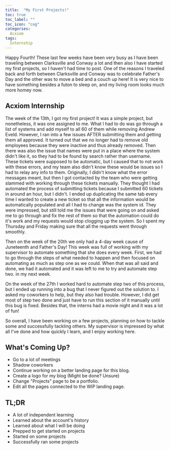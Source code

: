 ```yaml
---
title:  "My First Projects!"
toc: true
toc_label: ""
toc_icon: "cog"
categories:
  Acxiom
tags:
  Internship
---
```


Happy Fourth!
These last few weeks have been very busy as I have been traveling between Clarksville and Conway a lot and then also I have started my first projects, so I haven't had time to post.
One of the reasons I traveled back and forth between Clarksville and Conway was to celebrate Father's Day and the other was to move a bed and a couch up here!
It is very nice to have something besides a futon to sleep on, and my living room looks much more homey now.

## Acxiom Internship

The week of the 13th, I got my first project! It was a simple project, but nonetheless, it was one assigned to me.
What I had to do was go through a list of systems and add myself to all 60 of them while removing Andrew Eveld.
However, I ran into a few issues AFTER submitting them and getting them all approved.
It turned out that we no longer had to remove old employees because they were inactive and thus already removed.
Then there was also the issue that names were put in a place where the system didn't like it, so they had to be found by search rather than username.
These tickets were supposed to be automatic, but I caused that to not work with these errors, and my team also didn't know these would be issues so I had to relay any info to them.
Originally, I didn't know what the error messages meant, but then I got contacted by the team who were getting slammed with working through these tickets manually.
They thought I had automated the process of submitting tickets because I submitted 60 tickets in around an hour, but I didn't.
I ended up duplicating the same tab every time I wanted to create a new ticket so that all the information would be automatically populated and all I had to change was the system id.
They were impressed, but still told me the issues that were going on and asked me to go through and fix the rest of them so that the automation could do it's work and my requests would stop clogging up the system.
So I spent my Thursday and Friday making sure that all the requests went through smoothly.

Then on the week of the 20th we only had a 4-day week cause of Juneteenth and Father's Day!
This week was full of working with my supervisor to automate something that she does every week.
First, we had to go through the steps of what needed to happen and then focused on automating as much as step one as we could.
When that was all said and done, we had it automated and it was left to me to try and automate step two. in my next week.

On the week of the 27th I worked hard to automate step two of this process, but I ended up running into a bug that I never figured out the solution to.
I asked my coworkers to help, but they also had trouble. However, I did get most of step two done and just have to run this section of it manually until this bug is fixed.
Besides that, the interns had a movie night and it was a lot of fun! 

So overall, I have been working on a few projects, planning on how to tackle some and successfully tackling others.
My supervisor is impressed by what all I've done and how quickly I learn, and I enjoy working here.

## What's Coming Up?

- Go to a lot of meetings
- Shadow coworkers
- Continue working on a better landing page for this blog.
- Create a logo for my blog (Might be done? Unsure)
- Change "Projects" page to be a portfolio.
- Edit all the pages connected to the WIP landing page.

## TL;DR

- A lot of independent learning
- Learned about the account's history
- Learned about what I will be doing
- Prepped to get started on projects
- Started on some projects
- Successfully ran some projects

